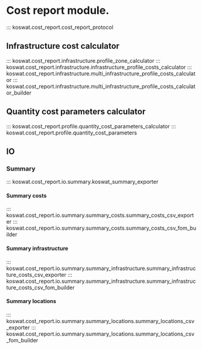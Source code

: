 # Cost report module.

::: koswat.cost_report.cost_report_protocol

## Infrastructure cost calculator
::: koswat.cost_report.infrastructure.profile_zone_calculator
::: koswat.cost_report.infrastructure.infrastructure_profile_costs_calculator
::: koswat.cost_report.infrastructure.multi_infrastructure_profile_costs_calculator
::: koswat.cost_report.infrastructure.multi_infrastructure_profile_costs_calculator_builder

## Quantity cost parameters calculator
::: koswat.cost_report.profile.quantity_cost_parameters_calculator
::: koswat.cost_report.profile.quantity_cost_parameters

## IO

### Summary
::: koswat.cost_report.io.summary.koswat_summary_exporter

#### Summary costs
::: koswat.cost_report.io.summary.summary_costs.summary_costs_csv_exporter
::: koswat.cost_report.io.summary.summary_costs.summary_costs_csv_fom_builder

#### Summary infrastructure
::: koswat.cost_report.io.summary.summary_infrastructure.summary_infrastructure_costs_csv_exporter
::: koswat.cost_report.io.summary.summary_infrastructure.summary_infrastructure_costs_csv_fom_builder

#### Summary locations
::: koswat.cost_report.io.summary.summary_locations.summary_locations_csv_exporter
::: koswat.cost_report.io.summary.summary_locations.summary_locations_csv_fom_builder
